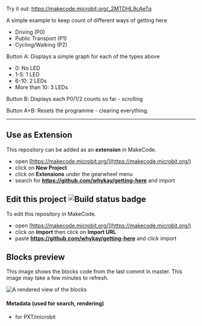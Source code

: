 Try it out: https://makecode.microbit.org/_2MTDHL9cAeTq

A simple example to keep count of different ways of getting here

- Driving (P0)
- Public Transport (P1)
- Cycling/Walking (P2)

Button A: Displays a simple graph for each of the types above

- 0: No LED
- 1-5: 1 LED
- 6-10: 2 LEDs
- More than 10: 3 LEDs

Button B: Displays each P0/1/2 counts so far - scrolling

Button A+B: Resets the programme - clearing everything.

--- 

## Use as Extension

This repository can be added as an **extension** in MakeCode.

* open [https://makecode.microbit.org/](https://makecode.microbit.org/)
* click on **New Project**
* click on **Extensions** under the gearwheel menu
* search for **https://github.com/whykay/getting-here** and import

## Edit this project ![Build status badge](https://github.com/whykay/getting-here/workflows/MakeCode/badge.svg)

To edit this repository in MakeCode.

* open [https://makecode.microbit.org/](https://makecode.microbit.org/)
* click on **Import** then click on **Import URL**
* paste **https://github.com/whykay/getting-here** and click import

## Blocks preview

This image shows the blocks code from the last commit in master.
This image may take a few minutes to refresh.

![A rendered view of the blocks](https://github.com/whykay/getting-here/raw/master/.github/makecode/blocks.png)

#### Metadata (used for search, rendering)

* for PXT/microbit
<script src="https://makecode.com/gh-pages-embed.js"></script><script>makeCodeRender("{{ site.makecode.home_url }}", "{{ site.github.owner_name }}/{{ site.github.repository_name }}");</script>
